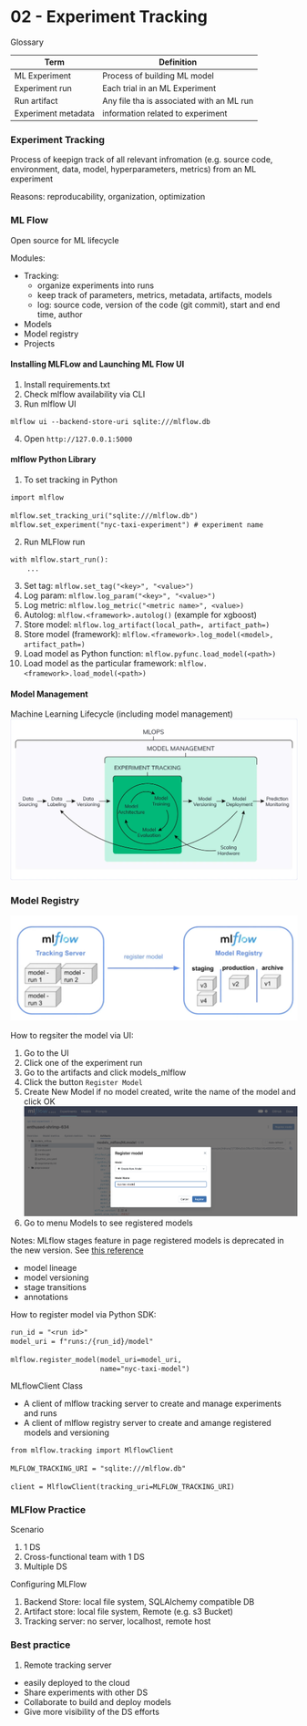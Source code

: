 # 02 - Experiment Tracking

Glossary

| Term | Definition |
|------|------|
| ML Experiment | Process of building ML model |
| Experiment run | Each trial in an ML Experiment |
| Run artifact | Any file tha is associated with an ML run |
| Experiment metadata | information related to experiment |

### Experiment Tracking

Process of keepign track of all relevant infromation (e.g. source code, environment, data, model, hyperparameters, metrics) from an ML experiment

Reasons: reproducability, organization, optimization

### ML Flow

Open source for ML lifecycle

Modules: 
- Tracking:
    - organize experiments into runs
    - keep track of parameters, metrics, metadata, artifacts, models
    - log: source code, version of the code (git commit), start and end time, author
- Models
- Model registry
- Projects


#### Installing MLFLow and Launching ML Flow UI

1. Install requirements.txt
2. Check mlflow availability via CLI
3. Run mlflow UI
```
mlflow ui --backend-store-uri sqlite:///mlflow.db
```
4. Open `http://127.0.0.1:5000`

#### mlflow Python Library

1. To set tracking in Python
```
import mlflow

mlflow.set_tracking_uri("sqlite:///mlflow.db")
mlflow.set_experiment("nyc-taxi-experiment") # experiment name
```
2. Run MLFlow run
```
with mlflow.start_run():
    ...
```
3. Set tag: `mlflow.set_tag("<key>", "<value>")`
4. Log param: `mlflow.log_param("<key>", "<value>")`
5. Log metric: `mlflow.log_metric("<metric name>", <value>)`
6. Autolog: `mlflow.<framework>.autolog()` (example for xgboost)
7. Store model: `mlflow.log_artifact(local_path=, artifact_path=)`
8. Store model (framework): `mlflow.<framework>.log_model(<model>, artifact_path=)`
9. Load model as Python function: `mlflow.pyfunc.load_model(<path>)`
10. Load model as the particular framework: `mlflow.<framework>.load_model(<path>)`

#### Model Management

Machine Learning Lifecycle (including model management)
![Alt text](<image/machine_learning_lifecycle.png>)

### Model Registry
![Alt text](<image/model registry.png>)

How to regsiter the model via UI:
1. Go to the UI
2. Click one of the experiment run
3. Go to the artifacts and click models_mlflow
4. Click the button `Register Model`
5. Create New Model if no model created, write the name of the model and click OK
![Alt text](<image/register_model.png>)
6. Go to menu Models to see registered models

Notes:
MLflow stages feature in page registered models is deprecated in the new version. See [this reference](<https://mlflow.org/docs/latest/model-registry#deprecated-using-model-stages>)

- model lineage
- model versioning
- stage transitions
- annotations


How to register model via Python SDK:
```
run_id = "<run id>" 
model_uri = f"runs:/{run_id}/model"

mlflow.register_model(model_uri=model_uri, 
                      name="nyc-taxi-model")
```

MLflowClient Class
- A client of mlflow tracking server to create and manage experiments and runs
- A client of mlflow registry server to create and amange registered models and versioning

```
from mlflow.tracking import MlflowClient

MLFLOW_TRACKING_URI = "sqlite:///mlflow.db"

client = MlflowClient(tracking_uri=MLFLOW_TRACKING_URI)
```



### MLFlow Practice
Scenario
1. 1 DS
2. Cross-functional team with 1 DS
3. Multiple DS


Configuring MLFlow
1. Backend Store: local file system, SQLAlchemy compatible DB
2. Artifact store: local file system, Remote (e.g. s3 Bucket)
3. Tracking server: no server, localhost, remote host

### Best practice
1. Remote tracking server
- easily deployed to the cloud
- Share experiments with other DS
- Collaborate to build and deploy models
- Give more visibility of the DS efforts